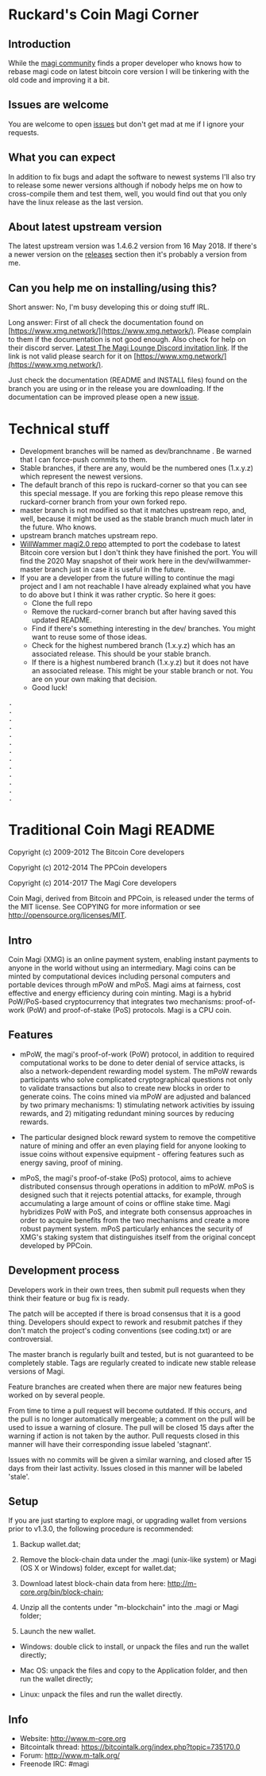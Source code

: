Ruckard's Coin Magi Corner
====================

Introduction
------------
While the [magi community](https://www.xmg.network/) finds a proper developer who knows how to rebase magi code on latest bitcoin core version I will be tinkering with the old code and improving it a bit.

Issues are welcome
------------------
You are welcome to open [issues](https://github.com/ruckard/magi/issues) but don't get mad at me if I ignore your requests.

What you can expect
-------------------
In addition to fix bugs and adapt the software to newest systems I'll also try to release some newer versions although if nobody helps me on how to cross-compile them and test them, well, you would find out that you only have the linux release as the last version.

About latest upstream version
------------------------------
The latest upstream version was 1.4.6.2 version from 16 May 2018.
If there's a newer version on the [releases](https://github.com/ruckard/magi/releases) section then it's probably a version from me.

Can you help me on installing/using this?
-----------------------------------
Short answer: No, I'm busy developing this or doing stuff IRL.

Long answer:
First of all check the documentation found on [https://www.xmg.network/](https://www.xmg.network/). Please complain to them if the documentation is not good enough. Also check for help on their discord server. [Latest The Magi Lounge Discord invitation link](https://discord.gg/EPHw749). If the link is not valid please search for it on [https://www.xmg.network/](https://www.xmg.network/).

Just check the documentation (README and INSTALL files) found on the branch you are using or in the release you are downloading.
If the documentation can be improved please open a new [issue](https://github.com/ruckard/magi/issues).



Technical stuff
====================

* Development branches will be named as dev/branchname . Be warned that I can force-push commits to them.
* Stable branches, if there are any, would be the numbered ones (1.x.y.z) which represent the newest versions.
* The default branch of this repo is ruckard-corner so that you can see this special message. If you are forking this repo please remove this ruckard-corner branch from your own forked repo.
* master branch is not modified so that it matches upstream repo, and, well, because it might be used as the stable branch much much later in the future. Who knows.
* upstream branch matches upstream repo.
* [WillWammer magi2.0 repo](https://github.com/WillWammer/magi2.0) attempted to port the codebase to latest Bitcoin core version but I don't think they have finished the port. You will find the 2020 May snapshot of their work here in the dev/willwammer-master branch just in case it is useful in the future.
* If you are a developer from the future willing to continue the magi project and I am not reachable I have already explained what you have to do above but I think it was rather cryptic. So here it goes:
    - Clone the full repo
    - Remove the ruckard-corner branch but after having saved this updated README.
    - Find if there's something interesting in the dev/ branches. You might want to reuse some of those ideas.
    - Check for the highest numbered branch (1.x.y.z) which has an associated release. This should be your stable branch.
    - If there is a highest numbered branch (1.x.y.z) but it does not have an associated release. This might be your stable branch or not. You are on your own making that decision.
    - Good luck!



<pre>
.
.
.
.
.
.
.
.
.
.
.
.
.
</pre>

Traditional Coin Magi README
====================

Copyright (c) 2009-2012 The Bitcoin Core developers

Copyright (c) 2012-2014 The PPCoin developers

Copyright (c) 2014-2017 The Magi Core developers

Coin Magi, derived from Bitcoin and PPCoin, is released under the terms of 
the MIT license. See COPYING for more information or see 
http://opensource.org/licenses/MIT.

Intro
---------------------
Coin Magi (XMG) is an online payment system, enabling instant payments to anyone in the world without using an intermediary. Magi coins can be minted by computational devices including personal computers and portable devices through mPoW and mPoS. Magi aims at fairness, cost effective and energy efficiency during coin minting. Magi is a hybrid PoW/PoS-based cryptocurrency that integrates two mechanisms: proof-of-work (PoW) and proof-of-stake (PoS) protocols. Magi is a CPU coin. 

Features
---------------------
- mPoW, the magi's proof-of-work (PoW) protocol, in addition to required computational works to be done to deter denial of service attacks, is also a network-dependent rewarding model system. The mPoW rewards participants who solve complicated cryptographical questions not only to validate transactions but also to create new blocks in order to generate coins. The coins mined via mPoW are adjusted and balanced by two primary mechanisms: 1) stimulating network activities by issuing rewards, and 2) mitigating redundant mining sources by reducing rewards.

- The particular designed block reward system to remove the competitive nature of 
mining and offer an even playing field for anyone looking to issue coins 
without expensive equipment - offering features such as energy saving, proof of 
mining.

- mPoS, the magi's proof-of-stake (PoS) protocol, aims to achieve distributed consensus through operations in addition to mPoW. mPoS is designed such that it rejects potential attacks, for example, through accumulating a large amount of coins or offline stake time. Magi hybridizes PoW with PoS, and integrate both consensus approaches in order to acquire benefits from the two mechanisms and create a more robust payment system. mPoS particularly enhances the security of XMG's staking system that distinguishes itself from the original concept developed by PPCoin. 

Development process
---------------------

Developers work in their own trees, then submit pull requests when
they think their feature or bug fix is ready.

The patch will be accepted if there is broad consensus that it is a
good thing.  Developers should expect to rework and resubmit patches
if they don't match the project's coding conventions (see coding.txt)
or are controversial.

The master branch is regularly built and tested, but is not guaranteed
to be completely stable. Tags are regularly created to indicate new
stable release versions of Magi.

Feature branches are created when there are major new features being
worked on by several people.

From time to time a pull request will become outdated. If this occurs, and
the pull is no longer automatically mergeable; a comment on the pull will
be used to issue a warning of closure. The pull will be closed 15 days
after the warning if action is not taken by the author. Pull requests closed
in this manner will have their corresponding issue labeled 'stagnant'.

Issues with no commits will be given a similar warning, and closed after
15 days from their last activity. Issues closed in this manner will be 
labeled 'stale'.

Setup
---------------------
If you are just starting to explore magi, or upgrading wallet from versions prior to v1.3.0, the following procedure is recommended:  

1) Backup wallet.dat;

2) Remove the block-chain data under the .magi (unix-like system) or Magi (OS X or Windows) folder, except for wallet.dat;

3) Download latest block-chain data from here: http://m-core.org/bin/block-chain;

4) Unzip all the contents under "m-blockchain" into the .magi or Magi folder;

5) Launch the new wallet. 

- Windows: double click to install, or unpack the files and run the wallet directly;

- Mac OS: unpack the files and copy to the Application folder, and then run the wallet directly;

- Linux: unpack the files and run the wallet directly. 

Info
---------------------
- Website: http://www.m-core.org
- Bitcointalk thread: https://bitcointalk.org/index.php?topic=735170.0
- Forum: http://www.m-talk.org/
- Freenode IRC: #magi
